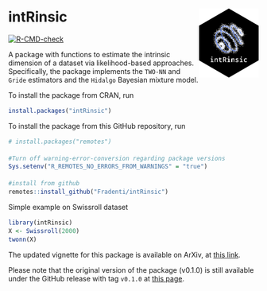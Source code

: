 # intRinsic <img src="man/figures/intLogo.png" align="right" width="120" />

<!-- badges: start -->
[![R-CMD-check](https://github.com/Fradenti/intRinsic/workflows/R-CMD-check/badge.svg)](https://github.com/Fradenti/intRinsic/actions)
<!-- badges: end -->

A package with functions to estimate the intrinsic dimension of a dataset via likelihood-based approaches. 
Specifically, the package implements the `TWO-NN` and `Gride` estimators and the `Hidalgo` Bayesian mixture model.

<!--
A `.pdf` vignette for this package can be found on Arxiv at [this link](https://arxiv.org/pdf/2102.11425.pdf).
-->

To install the package from CRAN, run
```r
install.packages("intRinsic")
```

To install the package from this GitHub repository, run
```r
# install.packages("remotes")

#Turn off warning-error-conversion regarding package versions
Sys.setenv("R_REMOTES_NO_ERRORS_FROM_WARNINGS" = "true")

#install from github
remotes::install_github("Fradenti/intRinsic")
```

Simple example on Swissroll dataset

```r
library(intRinsic)
X <- Swissroll(2000)
twonn(X)
```

The updated vignette for this package is available on ArXiv, at [this link](https://arxiv.org/pdf/2102.11425.pdf).

Please note that the original version of the package (v0.1.0) is still available under the GitHub release with tag `v0.1.0` at [this page](https://github.com/Fradenti/intRinsic/releases).

